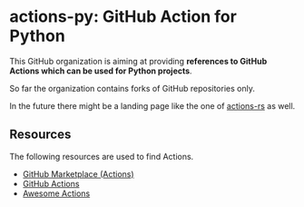 # actions-py: GitHub Action for Python

This GitHub organization is aiming at providing **references to GitHub Actions which can be used for Python projects**.

So far the organization contains forks of GitHub repositories only.

In the future there might be a landing page like the one of [actions-rs](https://github.com/actions-rs) as well.

## Resources

The following resources are used to find Actions.

- [GitHub Marketplace (Actions)](https://github.com/marketplace?type=actions&query=)
- [GitHub Actions](https://github.com/actions)
- [Awesome Actions](https://github.com/sdras/awesome-actions)
